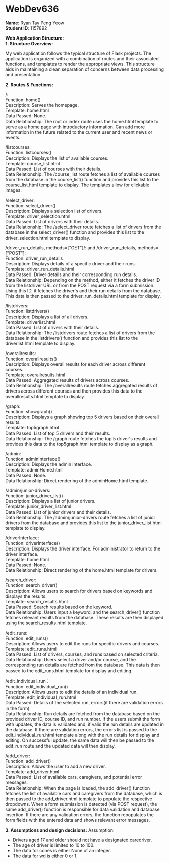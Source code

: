 # WebDev636
**Name**: Ryan Tay Peng Yeow <br>
**Student ID**: 1157892

**Web Application Structure:** <br>
**1. Structure Overview:**

My web application follows the typical structure of Flask projects. The application is organized with a combination of routes and their associated functions, and templates to render the appropriate views. This structure aids in maintaining a clean separation of concerns between data processing and presentation.

**2. Routes & Functions:**

/: <br>
Function: home() <br>
Description: Serves the homepage. <br>
Template: home.html <br>
Data Passed: None. <br>
Data Relationship: The root or index route uses the home.html template to serve as a home page with introductory information. Can add more information in the future related to the current user and recent news or events. <br>

/listcourses: <br>
Function: listcourses() <br>
Description: Displays the list of available courses. <br>
Template: course_list.html <br>
Data Passed: List of courses with their details. <br>
Data Relationship: The /course_list route fetches a list of available courses from the database in the course_list() function and provides this list to the course_list.html template to display. The templates allow for clickable images. <br>

/select_driver: <br>
Function: select_driver() <br>
Description: Displays a selection list of drivers. <br>
Template: driver_selection.html <br>
Data Passed: List of drivers with their details. <br>
Data Relationship: The /select_driver route fetches a list of drivers from the database in the select_driver() function and provides this list to the driver_selection.html template to display. <br>

/driver_run_details, methods=["GET"]/: and /driver_run_details, methods=["POST"]: <br>
Function: driver_run_details <br>
Description: Displays details of a specific driver and their runs. <br>
Template: driver_run_details.html <br>
Data Passed: Driver details and their corresponding run details. <br>
Data Relationship: Depending on the method, either it fetches the driver ID from the listdriver URL or from the POST request via a form submission. Using this ID, it fetches the driver's and their run details from the database. This data is then passed to the driver_run_details.html template for display. <br>

/listdrivers: <br>
Function: listdrivers() <br>
Description: Displays a list of all drivers. <br>
Template: driverlist.html <br>
Data Passed: List of drivers with their details. <br>
Data Relationship: The /listdrivers route fetches a list of drivers from the database in the listdrivers() function and provides this list to the driverlist.html template to display. <br>

/overallresults: <br>
Function: overallresults() <br>
Description: Displays overall results for each driver across different courses. <br>
Template: overallresults.html <br>
Data Passed: Aggregated results of drivers across courses. <br>
Data Relationship: The /overallresults route fetches aggregated results of drivers across different courses and then provides this data to the overallresults.html template to display. <br>

/graph: <br>
Function: showgraph() <br>
Description: Displays a graph showing top 5 drivers based on their overall results. <br>
Template: top5graph.html <br>
Data Passed: List of top 5 drivers and their results. <br>
Data Relationship: The /graph route fetches the top 5 driver's results and provides this data to the top5graph.html template to display as a graph. <br>

/admin: <br>
Function: adminInterface() <br>
Description: Displays the admin interface. <br>
Template: adminHome.html <br>
Data Passed: None. <br>
Data Relationship: Direct rendering of the adminHome.html template. <br>

/admin/junior-drivers: <br>
Function: junior_driver_list() <br>
Description: Displays a list of junior drivers. <br>
Template: junior_driver_list.html <br>
Data Passed: List of junior drivers and their details. <br>
Data Relationship: The /admin/junior-drivers route fetches a list of junior drivers from the database and provides this list to the junior_driver_list.html template to display. <br>

/driverInterface: <br>
Function: driverInterface() <br>
Description: Displays the driver interface. For administrator to return to the driver interface. <br>
Template: home.html <br>
Data Passed: None. <br>
Data Relationship: Direct rendering of the home.html template for drivers. <br>

/search_driver: <br>
Function: search_driver() <br>
Description: Allows users to search for drivers based on keywords and displays the results. <br>
Template: search_results.html <br>
Data Passed: Search results based on the keyword. <br>
Data Relationship: Users input a keyword, and the search_driver() function fetches relevant results from the database. These results are then displayed using the search_results.html template. <br>

/edit_runs: <br>
Function: edit_runs() <br>
Description: Allows users to edit the runs for specific drivers and courses. <br>
Template: edit_runs.html <br>
Data Passed: List of drivers, courses, and runs based on selected criteria. <br>
Data Relationship: Users select a driver and/or course, and the corresponding run details are fetched from the database. This data is then passed to the edit_runs.html template for display and editing. <br>

/edit_individual_run： <br>
Function: edit_individual_run() <br>
Description: Allows users to edit the details of an individual run.<br>
Template: edit_individual_run.html <br>
Data Passed: Details of the selected run, errors(if there are validation errors in the form) <br>
Data Relationship: Run details are fetched from the database based on the provided driver ID, course ID, and run number. If the users submit the form with updates, the data is validated and, if valid the run details are updated in the database. If there are validation errors, the errors list is passed to the edit_individual_run.html template along with the run details for display and editing. On successful update, the same data will then be passed to the edit_run route and the updated data will then display. <br>

/add_driver: <br>
Function: add_driver() <br>
Description: Allows the user to add a new driver. <br>
Template: add_driver.html <br>
Data Passed: List of available cars, caregivers, and potential error messages. <br>
Data Relationship: When the page is loaded, the add_driver() function fetches the list of available cars and caregivers from the database, which is then passed to the add_driver.html template to populate the respective dropdowns. When a form submission is detected (via POST request), the same add_driver() function is responsible for data validation and database insertion. If there are any validation errors, the function repopulates the form fields with the entered data and shows relevant error messages. <br>

**3. Assumptions and design decisions:**
Assumption: 
- Drivers aged 17 and older should not have a designated caredriver.
- The age of driver is limited to 10 to 100.
- The data for cones is either None of an integer.
- The data for wd is either 0 or 1.











